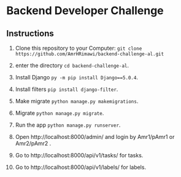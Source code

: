 # Backend Developer Challenge

## Instructions

1. Clone this repository to your Computer: 
    `git clone https://github.com/AmrHRimawi/backend-challenge-al.git`

2. enter the directory `cd backend-challenge-al`.

3. Install Django `py -m pip install Django==5.0.4`.

4. Install filters `pip install django-filter`.

5. Make migrate `python manage.py makemigrations`.

6. Migrate `python manage.py migrate`.

7. Run the app `python manage.py runserver`.
8. Open http://localhost:8000/admin/ and login by Amr1/pAmr1 or Amr2/pAmr2 .

9. Go to http://localhost:8000/api/v1/tasks/ for tasks.

10. Go to http://localhost:8000/api/v1/labels/ for labels.

